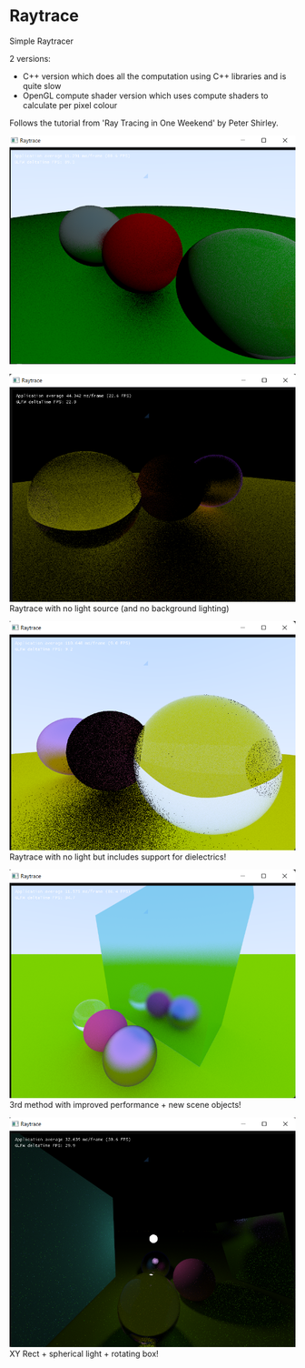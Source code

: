 # Raytrace
 
Simple Raytracer

2 versions:

- C++ version which does all the computation using C++ libraries and is quite slow
- OpenGL compute shader version which uses compute shaders to calculate per pixel colour

Follows the tutorial from 'Ray Tracing in One Weekend' by Peter Shirley. 

![Raytrace](https://github.com/jasonjk192/RayTrace/blob/main/screenshots/scene.pnh.png?raw=true)

![Raytrace](https://github.com/jasonjk192/RayTrace/blob/main/screenshots/scene2.png?raw=true)
Raytrace with no light source (and no background lighting)

![Raytrace](https://github.com/jasonjk192/RayTrace/blob/main/screenshots/scene3.png?raw=true)
Raytrace with no light but includes support for dielectrics!

![Raytrace](https://github.com/jasonjk192/RayTrace/blob/main/screenshots/scene4.png?raw=true)
3rd method with improved performance + new scene objects!

![Raytrace](https://github.com/jasonjk192/RayTrace/blob/main/screenshots/scene5.png?raw=true)
XY Rect + spherical light + rotating box!